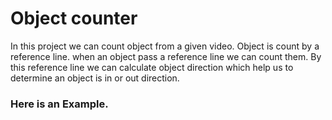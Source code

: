 # Object counter
In this project we can count object from a given video. 
Object is count by a reference line. when an object pass a reference line we can count them. 
By this reference line we can calculate object direction which help us to determine
an object is in or out direction.

### Here is an Example. 
